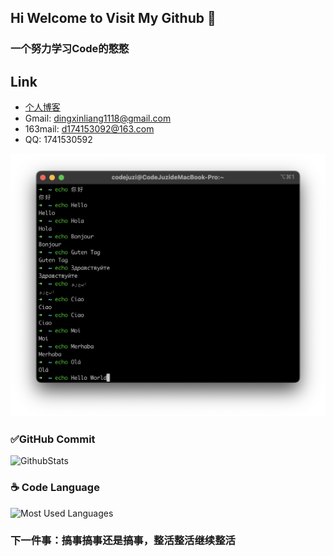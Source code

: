 ## Hi Welcome to Visit My Github 👋

### 一个努力学习Code的憨憨

## Link
- [个人博客](codejuzi.icu)
- Gmail: dingxinliang1118@gmail.com
- 163mail: d174153092@163.com
- QQ: 1741530592

![hello](https://raw.githubusercontent.com/dingxinliang88/figure/master/img/hello.png)
<br/>

### ✅GitHub Commit
![GithubStats](https://github-readme-stats.vercel.app/api?username=dingxinliang88&show_icons=true&theme=dark&count_private=true)
<!-- github使用语言 -->
### ☕️ Code Language
![Most Used Languages](https://github-readme-stats.vercel.app/api/top-langs/?username=dingxinliang88&theme=dark&layout=compact)

### 下一件事：搞事搞事还是搞事，整活整活继续整活
